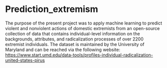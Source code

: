 # Prediction_extremism

The purpose of the present project was to apply machine learning to predict violent and nonviolent actions of domestic extremists from an open-source collection of data that contains individual-level information on the backgrounds, attributes, and radicalization processes of over 2200 extremist individuals.
The dataset is maintained by the University of Maryland and can be reached via the following website: https://www.start.umd.edu/data-tools/profiles-individual-radicalization-united-states-pirus
